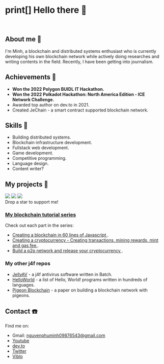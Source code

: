 # print[] Hello there 👋

<br/>

## About me 📓
I'm Minh, a blockchain and distributed systems enthusiast who is currently developing his own blockchain network while actively doing researches and writing contents in the field. Recently, I have been getting into journalism.

## Achievements 🎊
* **Won the 2022 Polygon BUIDL IT Hackathon.**
* **Won the 2022 Polkadot Hackathon: North America Edition - ICE Network Challenge.**
* Awarded top author on dev.to in 2021. 
* Created JeChain - a smart contract supported blockchain network.

## Skills 💪
* Building distributed systems.
* Blockchain infrastructure development.
* Fullstack web development.
* Game development.
* Competitive programming.
* Language design.
* Content writer?

## My projects 🤩
<a href="https://github.com/nguyenphuminh/JeChain"><img src="https://github-readme-stats.vercel.app/api/pin/?username=nguyenphuminh&repo=JeChain"/></a>
<a href="https://github.com/unpredictabledao/unpredictabledao"><img src="https://github-readme-stats.vercel.app/api/pin/?username=unpredictabledao&repo=unpredictabledao"/></a>
<a href="https://github.com/FreakC-Foundation/FreakC"><img src="https://github-readme-stats.vercel.app/api/pin/?username=FreakC-Foundation&repo=freakc"/></a>
<br/>
Drop a star to support me!

### [My blockchain tutorial series](https://dev.to/freakcdev297/series/15322)
Check out each part in the series:
* [Creating a blockchain in 60 lines of Javascript ](https://dev.to/freakcdev297/creating-a-blockchain-in-60-lines-of-javascript-5fka).
* [Creating a cryptocurrency - Creating transactions, mining rewards, mint and gas fee ](https://dev.to/freakcdev297/creating-transactions-mining-rewards-mint-and-gas-fee-5hhf).
* [Build a p2p network and release your cryptocurrency ](https://dev.to/freakcdev297/build-a-p2p-network-and-release-your-cryptocurrency-clf).

### My other j4f repos

* [JellyAV](https://github.com/nguyenphuminh/JellyAV) - a j4f antivirus software written in Batch.
* [HelloWorld](https://github.com/nguyenphuminh/HelloWorld) - a list of Hello, World! programs written in hundreds of languages.
* [Pigeon Blockchain](https://github.com/nguyenphuminh/Pigeon-Blockchain) - a paper on building a blockchain network with pigeons.

## Contact ☎️
Find me on:
* Gmail: nguyenphuminh09876543@gmail.com
* [Youtube](https://www.youtube.com/channel/UCfoL6jxesUq0urUHBqXY1WA)
* [dev.to](https://dev.to/freakcdev297)
* [Twitter](https://twitter.com/NguynPhMinh8)
* [Viblo](https://viblo.asia/u/freakcdev)
